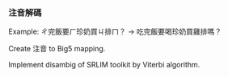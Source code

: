 ### 注音解碼

Example:  ㄔ完飯要ㄏ珍奶買ㄐ排ㄇ？ → 吃完飯要喝珍奶買雞排嗎？


Create 注音 to Big5 mapping.

Implement disambig of SRLIM toolkit by Viterbi algorithm.


